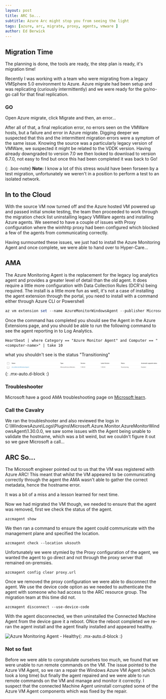 ```yaml
---
layout: post
title: ARC So...
subtitle: Azure Arc might stop you from seeing the light  
tags: [azure, arc, migrate, proxy, agents, vmware ]
author: Ed Berwick
---
```


## Migration Time

The planning is done, the tools are ready, the step plan is ready, it's migration time!

Recently I was working with a team who were migrating from a legacy VMSphere 5.0 environment to Azure. Azure migrate had been setup and was replicating (curiously intermittently) and we were ready for the go/no-go call for that final replication.

### GO

Open Azure migrate, click Migrate and then, an error...

After all of that, a final replication error, no errors seen on the VMWare hosts, but a failure and error in Azure migrate. Digging deeper we suspected that this and the intermittent migration errors were a symptom of the same issue. Knowing the source was a particularly legacy version of VMWare, we suspected it might be related to the VDDK version. Having already downgraded to version 7.0 we then looked to download to version 6.7.0, not easy to find but once this had been completed it was back to Go!

{: .box-note}
**Note:** I know a lot of this stress would have been forseen by a test migration, unfortunately we weren't in a position to perform a test to an isolated network.

## In to the Cloud

With the source VM now turned off and the Azure hosted VM powered up and passed initial smoke testing, the team then proceeded to work through the migration check list uninstalling legacy VMWare agents and installing Azure agents. We seemed to have a couple of issues with Proxy configuration where the winhhtp proxy had been configured which blocked a few of the agents from communicating correctly. 

Having surmounted these issues, we just had to install the Azure Monitoring Agent and once complete, we were able to hand over to Hyper-Care...

## AMA

The Azure Monitoring Agent is the replacement for the legacy log analytics agent and provides a greater level of detail than the old agent. It does require a little more configuration with Data Collection Rules (DCR's) being required. The install is a little more fun as well, it's not a case of installing the agent extension through the portal, you need to install with a command either through Azure CLI or Powershell

```powershell
az vm extension set --name AzureMonitorWindowsAgent --publisher Microsoft.Azure.Monitor --ids <vm-resource-id> --enable-auto-upgrade true
```

Once the command has completed you should see the Agent in the Azure Extensions page, and you should be able to run the following command to see the agent reporting in to Log Analytics.

```kql
Heartbeat | where Category == "Azure Monitor Agent" and Computer == "<computer-name>" | take 10
```

what you shouldn't see is the status "Transitioning"

![Azure Monitoring Agent - Transitioning](/assets/img/Azure_Monitoring_Agent_Transitioning.png){: .mx-auto.d-block :}

### Troubleshooter

Microsoft have a good AMA troubleshooting page on [Microsoft learn](https://learn.microsoft.com/en-us/azure/azure-monitor/agents/troubleshooter-ama-windows?tabs=WindowsPowerShell).

### Call the Cavalry

We ran the troubleshooter and also reviewed the logs in C:\WindowsAzure\Logs\Plugins\Microsoft.Azure.Monitor.AzureMonitorWindowsAgent\1.30.0.0, we saw some issues with the Agent being unable to validate the hostname, which was a bit weird, but we couldn't figure it out so we gave Microsoft a call...

## ARC So...

The Microsoft engineer pointed out to us that the VM was registered with Azure ARC! This meant that whilst the VM appeared to be communicating correctly through the agent the AMA wasn't able to gather the correct metadata, hence the hostname error.

It was a bit of a miss and a lesson learned for next time.

Now we had migrated the VM though, we needed to ensure that the agent was removed, first we check the status of the agent.

~~~
azcmagent show
~~~

We then ran a command to ensure the agent could communicate with the management plane and specified the location.

~~~
azcmagent check --location uksouth
~~~

Unfortunately we were stymied by the Proxy configuration of the agent, we wanted the agent to go direct and not through the proxy server that remained on-premsies.

~~~
azcmagent config clear proxy.url
~~~

Once we removed the proxy configuration we were able to disconnect the agent. We use the device code option as we needed to authenticate the agent with someone who had access to the ARC resource group. The migration team at this time did not.

~~~
azcmagent disconnect --use-device-code
~~~

With the agent disconnected, we then uninstalled the Connected Machine Agent from the device gave it a reboot. ONce the reboot completed we re-ran the agent install and the agent finally installed and appeared healthy.

![Azure Monitoring Agent - Healthy](/assets/img/Azure_Monitoring_Agent){: .mx-auto.d-block :}

### Not so fast

Before we were able to congratulate ourselves too much, we found that we were unable to run remote commands on the VM. The issue pointed to the Azure VM Agent, so we ran a repair the Windows Azure VM Agent (which took a long time) but finally the agent repaired and we were able to run remote commands on the VM and manage and monitor it correctly. I suspect that the connected Machine Agent uninstall corrupted some of the Azure VM Agent components which was fixed by the repair.
